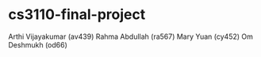 # cs3110-final-project

Arthi Vijayakumar (av439)
Rahma Abdullah (ra567)
Mary Yuan (cy452)
Om Deshmukh (od66)

